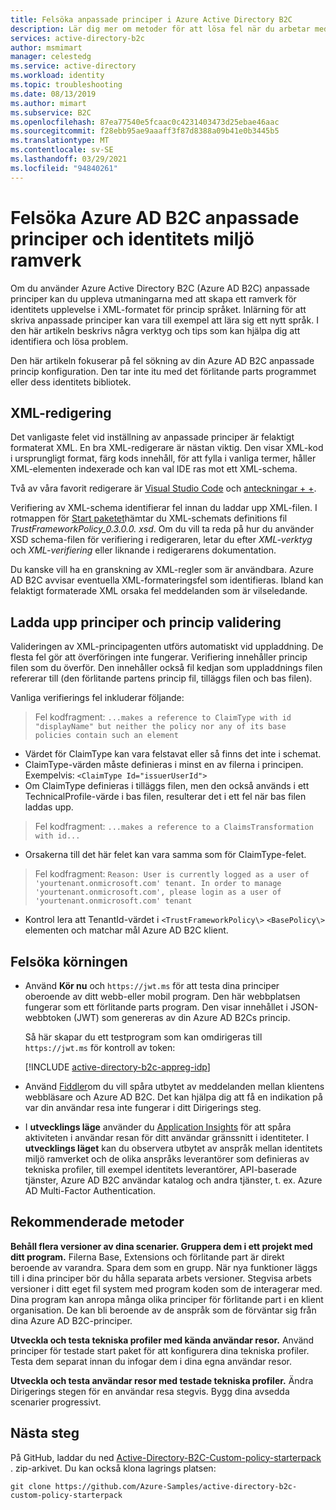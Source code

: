 ```yaml
---
title: Felsöka anpassade principer i Azure Active Directory B2C
description: Lär dig mer om metoder för att lösa fel när du arbetar med anpassade principer i Azure Active Directory B2C.
services: active-directory-b2c
author: msmimart
manager: celestedg
ms.service: active-directory
ms.workload: identity
ms.topic: troubleshooting
ms.date: 08/13/2019
ms.author: mimart
ms.subservice: B2C
ms.openlocfilehash: 87ea77540e5fcaac0c4231403473d25ebae46aac
ms.sourcegitcommit: f28ebb95ae9aaaff3f87d8388a09b41e0b3445b5
ms.translationtype: MT
ms.contentlocale: sv-SE
ms.lasthandoff: 03/29/2021
ms.locfileid: "94840261"
---
```

# <a name="troubleshoot-azure-ad-b2c-custom-policies-and-identity-experience-framework"></a>Felsöka Azure AD B2C anpassade principer och identitets miljö ramverk

Om du använder Azure Active Directory B2C (Azure AD B2C) anpassade principer kan du uppleva utmaningarna med att skapa ett ramverk för identitets upplevelse i XML-formatet för princip språket. Inlärning för att skriva anpassade principer kan vara till exempel att lära sig ett nytt språk. I den här artikeln beskrivs några verktyg och tips som kan hjälpa dig att identifiera och lösa problem.

Den här artikeln fokuserar på fel sökning av din Azure AD B2C anpassade princip konfiguration. Den tar inte itu med det förlitande parts programmet eller dess identitets bibliotek.

## <a name="xml-editing"></a>XML-redigering

Det vanligaste felet vid inställning av anpassade principer är felaktigt formaterat XML. En bra XML-redigerare är nästan viktig. Den visar XML-kod i ursprungligt format, färg kods innehåll, för att fylla i vanliga termer, håller XML-elementen indexerade och kan val IDE ras mot ett XML-schema.

Två av våra favorit redigerare är [Visual Studio Code](https://code.visualstudio.com/) och [anteckningar + +](https://notepad-plus-plus.org/).

Verifiering av XML-schema identifierar fel innan du laddar upp XML-filen. I rotmappen för [Start paketet](https://github.com/Azure-Samples/active-directory-b2c-custom-policy-starterpack)hämtar du XML-schemats definitions fil *TrustFrameworkPolicy_0.3.0.0. xsd*. Om du vill ta reda på hur du använder XSD schema-filen för verifiering i redigeraren, letar du efter *XML-verktyg* och *XML-verifiering* eller liknande i redigerarens dokumentation.

Du kanske vill ha en granskning av XML-regler som är användbara. Azure AD B2C avvisar eventuella XML-formateringsfel som identifieras. Ibland kan felaktigt formaterade XML orsaka fel meddelanden som är vilseledande.

## <a name="upload-policies-and-policy-validation"></a>Ladda upp principer och princip validering

Valideringen av XML-principagenten utförs automatiskt vid uppladdning. De flesta fel gör att överföringen inte fungerar. Verifiering innehåller princip filen som du överför. Den innehåller också fil kedjan som uppladdnings filen refererar till (den förlitande partens princip fil, tilläggs filen och bas filen).

Vanliga verifierings fel inkluderar följande:

> Fel kodfragment: `...makes a reference to ClaimType with id "displayName" but neither the policy nor any of its base policies contain such an element`

* Värdet för ClaimType kan vara felstavat eller så finns det inte i schemat.
* ClaimType-värden måste definieras i minst en av filerna i principen.
    Exempelvis: `<ClaimType Id="issuerUserId">`
* Om ClaimType definieras i tilläggs filen, men den också används i ett TechnicalProfile-värde i bas filen, resulterar det i ett fel när bas filen laddas upp.

> Fel kodfragment: `...makes a reference to a ClaimsTransformation with id...`

* Orsakerna till det här felet kan vara samma som för ClaimType-felet.

> Fel kodfragment: `Reason: User is currently logged as a user of 'yourtenant.onmicrosoft.com' tenant. In order to manage 'yourtenant.onmicrosoft.com', please login as a user of 'yourtenant.onmicrosoft.com' tenant`

* Kontrol lera att TenantId-värdet i `<TrustFrameworkPolicy\>` `<BasePolicy\>` elementen och matchar mål Azure AD B2C klient.

## <a name="troubleshoot-the-runtime"></a>Felsöka körningen

* Använd **Kör nu** och `https://jwt.ms` för att testa dina principer oberoende av ditt webb-eller mobil program. Den här webbplatsen fungerar som ett förlitande parts program. Den visar innehållet i JSON-webbtoken (JWT) som genereras av din Azure AD B2Cs princip.

    Så här skapar du ett testprogram som kan omdirigeras till `https://jwt.ms` för kontroll av token:

    [!INCLUDE [active-directory-b2c-appreg-idp](../../includes/active-directory-b2c-appreg-idp.md)]

* Använd [Fiddler](https://www.telerik.com/fiddler)om du vill spåra utbytet av meddelanden mellan klientens webbläsare och Azure AD B2C. Det kan hjälpa dig att få en indikation på var din användar resa inte fungerar i ditt Dirigerings steg.

* I **utvecklings läge** använder du [Application Insights](troubleshoot-with-application-insights.md) för att spåra aktiviteten i användar resan för ditt användar gränssnitt i identiteter. I **utvecklings läget** kan du observera utbytet av anspråk mellan identitets miljö ramverket och de olika anspråks leverantörer som definieras av tekniska profiler, till exempel identitets leverantörer, API-baserade tjänster, Azure AD B2C användar katalog och andra tjänster, t. ex. Azure AD Multi-Factor Authentication.

## <a name="recommended-practices"></a>Rekommenderade metoder

**Behåll flera versioner av dina scenarier. Gruppera dem i ett projekt med ditt program.** Filerna Base, Extensions och förlitande part är direkt beroende av varandra. Spara dem som en grupp. När nya funktioner läggs till i dina principer bör du hålla separata arbets versioner. Stegvisa arbets versioner i ditt eget fil system med program koden som de interagerar med. Dina program kan anropa många olika principer för förlitande part i en klient organisation. De kan bli beroende av de anspråk som de förväntar sig från dina Azure AD B2C-principer.

**Utveckla och testa tekniska profiler med kända användar resor.** Använd principer för testade start paket för att konfigurera dina tekniska profiler. Testa dem separat innan du infogar dem i dina egna användar resor.

**Utveckla och testa användar resor med testade tekniska profiler.** Ändra Dirigerings stegen för en användar resa stegvis. Bygg dina avsedda scenarier progressivt.

## <a name="next-steps"></a>Nästa steg

På GitHub, laddar du ned [Active-Directory-B2C-Custom-policy-starterpack](https://github.com/Azure-Samples/active-directory-b2c-custom-policy-starterpack/archive/master.zip) . zip-arkivet. Du kan också klona lagrings platsen:

```
git clone https://github.com/Azure-Samples/active-directory-b2c-custom-policy-starterpack
```
